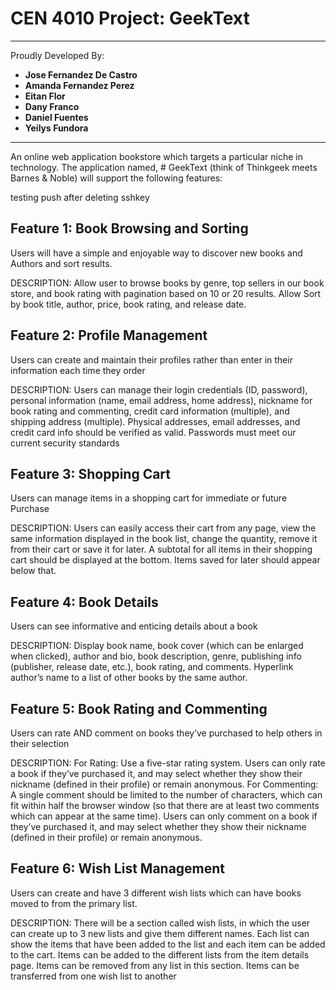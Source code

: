# CEN 4010 Project: GeekText
---

Proudly Developed By: <br>
+ **Jose Fernandez De Castro** <br>
+ **Amanda Fernandez Perez** <br>
+ **Eitan Flor** <br>
+ **Dany Franco** <br>
+ **Daniel Fuentes** <br>
+ **Yeilys Fundora** <br>

---
An online web application bookstore which targets a particular niche in technology. The application named, # GeekText (think of Thinkgeek meets Barnes & Noble) will support the following features:

testing push after deleting sshkey

## Feature 1: Book Browsing and Sorting

Users will have a simple and enjoyable way to discover new books and
Authors and sort results.

DESCRIPTION: Allow user to browse books by genre, top sellers in our
book store, and book rating with pagination based on 10 or 20 results. Allow Sort by
book title, author, price, book rating, and release date.

## Feature 2: Profile Management

Users can create and maintain their profiles rather than enter in
their information each time they order

DESCRIPTION: Users can manage their login credentials (ID,
password), personal information (name, email address, home
address), nickname for book rating and commenting, credit card
information (multiple), and shipping address (multiple). Physical
addresses, email addresses, and credit card info should be
verified as valid. Passwords must meet our current security
standards

## Feature 3: Shopping Cart

Users can manage items in a shopping cart for immediate or future
Purchase

DESCRIPTION: Users can easily access their cart from any page, view
the same information displayed in the book list, change the quantity,
remove it from their cart or save it for later. A subtotal for all items in
their shopping cart should be displayed at the bottom. Items saved for
later should appear below that.

## Feature 4: Book Details

Users can see informative and enticing details about a book

DESCRIPTION: Display book name, book cover (which can be enlarged
when clicked), author and bio, book description, genre, publishing info
(publisher, release date, etc.), book rating, and comments. Hyperlink
author’s name to a list of other books by the same author.

## Feature 5: Book Rating and Commenting

Users can rate AND comment on books they’ve purchased to help others in their
selection

DESCRIPTION: For Rating: Use a five-star rating system. Users can only rate a book
if they’ve purchased it, and may select whether they show their nickname
(defined in their profile) or remain anonymous. For Commenting: A single comment
should be limited to the number of
characters, which can fit within half the browser window (so that there
are at least two comments which can appear at the same time). Users
can only comment on a book if they’ve purchased it, and may select
whether they show their nickname (defined in their profile) or remain
anonymous.

## Feature 6: Wish List Management

Users can create and have 3 different wish lists which can have books moved to
from the primary list.

DESCRIPTION: There will be a section called wish lists, in which the user can create
up to 3 new lists and give them different names. Each list can show the items that
have been added to the list and each item can be added to the cart. Items can be
added to the different lists from the item details page. Items can be removed from
any list in this section. Items can be transferred from one wish list to another
